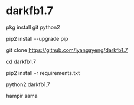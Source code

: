 # darkfb1.7
pkg install git python2

pip2 install --upgrade pip

git clone https://github.com/iyangayeng/darkfb1.7

cd darkfb1.7

pip2 install -r requirements.txt

python2 darkfb1.7

hampir sama
